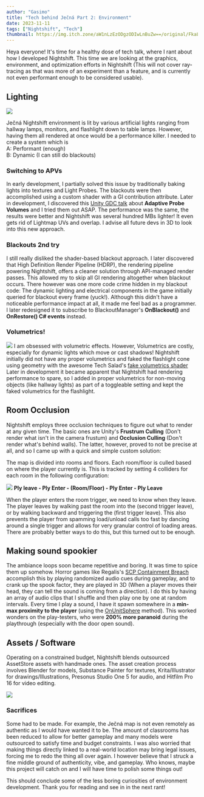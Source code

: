 ```yaml
---
author: "Gasimo"
title: "Tech behind Ječná Part 2: Environment"
date: 2023-11-11
tags: ["Nightshift", "Tech"]
thumbnail: https://img.itch.zone/aW1nLzEzODgzODIwLnBuZw==/original/FkaLuc.png
---
```

Heya everyone! It's time for a healthy dose of tech talk, where I rant about how I developed Nightshift. This time we are looking at the graphics, environment, and optimization efforts in Nightshift (This will not cover ray-tracing as that was more of an experiment than a feature, and is currently not even performant enough to be considered usable). 

## Lighting

![](https://img.itch.zone/aW1nLzEzODgzODIwLnBuZw==/original/FkaLuc.png)

Ječná Nightshift environment is lit by various artificial lights ranging from hallway lamps, monitors, and flashlight down to table lamps. However, having them all rendered at once would be a performance killer. I needed to create a system which is 
<br>
A: Performant (enough)
<br>
B: Dynamic (I can still do blackouts)

### Switching to APVs
In early development, I partially solved this issue by traditionally baking lights into textures and Light Probes. The blackouts were then accomplished using a custom shader with a GI contribution attribute. Later in development, I discovered this [Unity GDC talk](https://www.youtube.com/watch?v=iU7X5xICkc8) about **Adaptive Probe Volumes** and I tried them out ASAP. The performance was the same, the results were better and Nightshift was several hundred MBs lighter! It even gets rid of Lightmap UVs and overlap. I advise all future devs in 3D to look into this new approach.

### Blackouts 2nd try
I still really disliked the shader-based blackout approach. I later discovered that High Definition Render Pipeline (HDRP), the rendering pipeline powering Nightshift, offers a cleaner solution through API-managed render passes. This allowed my to skip all GI rendering altogether when blackout occurs. 
There however was one more code crime hidden in my blackout code: The dynamic lighting and electrical components in the game initially queried for blackout every frame (yuck!). Although this didn't have a noticeable performance impact at all, it made me feel bad as a programmer. I later redesigned it to subscribe to BlackoutManager's **OnBlackout()** and **OnRestore() C# events** instead.

### Volumetrics!
![](https://img.itch.zone/aW1nLzEzOTg5ODM3LmpwZw==/original/UIrG8%2B.jpg)
I am obsessed with volumetric effects. However, Volumetrics are costly, especially for dynamic lights which move or cast shadows! Nightshift initially did not have any proper volumetrics and faked the flashlight cone using geometry with the awesome Tech Salad's [fake volumetrics shader](https://assetstore.unity.com/packages/vfx/shaders/volumetric-light-beam-99888) Later in development it became apparent that Nightshift had rendering performance to spare, so I added in proper volumetrics for non-moving objects (like hallway lights) as part of a toggleable setting and kept the faked volumetrics for the flashlight.


## Room Occlusion

Nightshift employs three occlusion techniques to figure out what to render at any given time. The basic ones are Unity's **Frustrum Culling** (Don't render what isn't in the camera frustum) and **Occlusion Culling** (Don't render what's behind walls). The latter, however, proved to not be precise at all, and so I came up with a quick and simple custom solution: 

The map is divided into rooms and floors. Each room/floor is culled based on where the player currently is. This is tracked by setting 4 colliders for each room in the following configuration:

![](https://img.itch.zone/aW1nLzEzODgzODQwLnBuZw==/original/3WpBDH.png)
**Ply leave - Ply Enter - (Room/Floor) - Ply Enter - Ply Leave** 

When the player enters the room trigger, we need to know when they leave. The player leaves by walking past the room into the (second trigger leave), or by walking backward and triggering the (first trigger leave). This also prevents the player from spamming load/unload calls too fast by dancing around a single trigger and allows for very granular control of loading areas. There are probably better ways to do this, but this turned out to be enough.


## Making sound spookier
The ambiance loops soon became repetitive and boring. It was time to spice them up somehow. Horror games like Regalis's [SCP Containment Breach](https://www.scpcbgame.com/) accomplish this by playing randomized audio cues during gameplay, and to crank up the spook factor, they are played in 3D (When a player moves their head, they can tell the sound is coming from a direction). I do this by having an array of audio clips that I shuffle and then play one by one at random intervals. Every time I play a sound, I have it spawn somewhere in a **min-max proximity to the player** (using the [OnUnitSphere](https://docs.unity3d.com/ScriptReference/Random-onUnitSphere.html) method). This worked wonders on the play-testers, who were **200% more paranoid** during the playthrough (especially with the door open sound).

## Assets / Software
Operating on a constrained budget, Nightshift blends outsourced AssetStore assets with handmade ones. The asset creation process involves Blender for models, Substance Painter for textures, Krita/Illustrator for drawings/Illustrations, Presonus Studio One 5 for audio, and Hitfilm Pro 16 for video editing.
 
![](https://img.itch.zone/aW1nLzEzODgzNzk5LnBuZw==/original/A37WHg.png)

### Sacrifices
Some had to be made. For example, the Ječná map is not even remotely as authentic as I would have wanted it to be. The amount of classrooms has been reduced to allow for better gameplay and many models were outsourced to satisfy time and budget constraints. I was also worried that making things directly linked to a real-world location may bring legal issues, forcing me to redo the thing all over again. I however believe that I struck a fine middle ground of authenticity, vibe, and gameplay. Who knows, maybe this project will catch on and I will have time to polish some things out!


This should conclude some of the less boring curiosities of environment development. Thank you for reading and see in in the next rant!